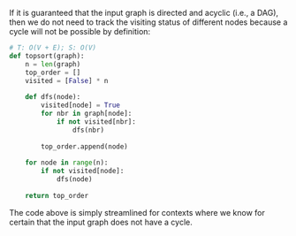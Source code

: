 If it is guaranteed that the input graph is directed and acyclic (i.e., a DAG), then we do not need to track the visiting status of different nodes because a cycle will not be possible by definition:

```python
# T: O(V + E); S: O(V)
def topsort(graph):
    n = len(graph)
    top_order = []
    visited = [False] * n
    
    def dfs(node):
        visited[node] = True
        for nbr in graph[node]:
            if not visited[nbr]:
                dfs(nbr)
    
        top_order.append(node)
    
    for node in range(n):
        if not visited[node]:
            dfs(node)
    
    return top_order
```

The code above is simply streamlined for contexts where we know for certain that the input graph does not have a cycle.
